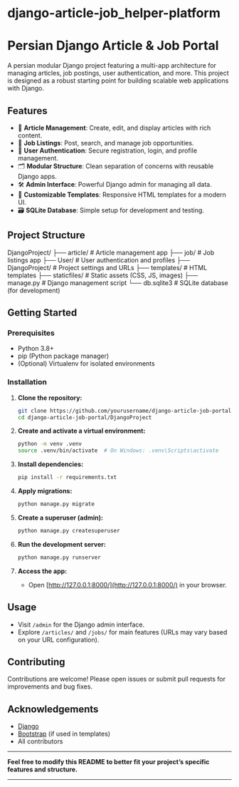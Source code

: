 # django-article-job_helper-platform

# Persian Django Article & Job Portal

A persian modular Django project featuring a multi-app architecture for managing articles, job postings, user authentication, and more. This project is designed as a robust starting point for building scalable web applications with Django.

## Features

- 📰 **Article Management**: Create, edit, and display articles with rich content.
- 💼 **Job Listings**: Post, search, and manage job opportunities.
- 👤 **User Authentication**: Secure registration, login, and profile management.
- 🗂️ **Modular Structure**: Clean separation of concerns with reusable Django apps.
- 🛠️ **Admin Interface**: Powerful Django admin for managing all data.
- 🎨 **Customizable Templates**: Responsive HTML templates for a modern UI.
- 🗃️ **SQLite Database**: Simple setup for development and testing.

## Project Structure
DjangoProject/
├── article/ # Article management app
├── job/ # Job listings app
├── User/ # User authentication and profiles
├── DjangoProject/ # Project settings and URLs
├── templates/ # HTML templates
├── staticfiles/ # Static assets (CSS, JS, images)
├── manage.py # Django management script
└── db.sqlite3 # SQLite database (for development)



## Getting Started

### Prerequisites

- Python 3.8+
- pip (Python package manager)
- (Optional) Virtualenv for isolated environments

### Installation

1. **Clone the repository:**
   ```bash
   git clone https://github.com/yourusername/django-article-job-portal.git
   cd django-article-job-portal/DjangoProject
   ```

2. **Create and activate a virtual environment:**
   ```bash
   python -m venv .venv
   source .venv/bin/activate  # On Windows: .venv\Scripts\activate
   ```

3. **Install dependencies:**
   ```bash
   pip install -r requirements.txt
   ```

4. **Apply migrations:**
   ```bash
   python manage.py migrate
   ```

5. **Create a superuser (admin):**
   ```bash
   python manage.py createsuperuser
   ```

6. **Run the development server:**
   ```bash
   python manage.py runserver
   ```

7. **Access the app:**
   - Open [http://127.0.0.1:8000/](http://127.0.0.1:8000/) in your browser.

## Usage

- Visit `/admin` for the Django admin interface.
- Explore `/articles/` and `/jobs/` for main features (URLs may vary based on your URL configuration).

## Contributing

Contributions are welcome! Please open issues or submit pull requests for improvements and bug fixes.


## Acknowledgements

- [Django](https://www.djangoproject.com/)
- [Bootstrap](https://getbootstrap.com/) (if used in templates)
- All contributors

---

**Feel free to modify this README to better fit your project’s specific features and structure.**

---
